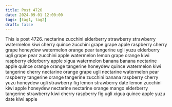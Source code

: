 ```yaml
---
title: Post 4726
date: 2024-09-01 12:00:00
tags: [tag1, tag2]
draft: false
---
```

This is post 4726.
nectarine
zucchini
elderberry
strawberry
strawberry
watermelon
kiwi
cherry
quince
zucchini
grape
grape
apple
raspberry
cherry
grape
honeydew
watermelon
orange
pear
tangerine
ugli
yuzu
elderberry
ugli
grape
pear
zucchini
apple
watermelon
lemon
grape
orange
kiwi
raspberry
elderberry
apple
xigua
watermelon
banana
banana
nectarine
apple
quince
orange
orange
tangerine
honeydew
quince
watermelon
kiwi
tangerine
cherry
nectarine
orange
grape
ugli
nectarine
watermelon
pear
raspberry
tangerine
orange
tangerine
zucchini
banana
raspberry
cherry
yuzu
honeydew
ugli
strawberry
fig
lemon
strawberry
date
lemon
zucchini
kiwi
apple
honeydew
nectarine
nectarine
orange
mango
elderberry
tangerine
strawberry
kiwi
cherry
raspberry
fig
ugli
xigua
quince
apple
yuzu
date
kiwi
apple
